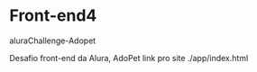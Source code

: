 # Front-end4
aluraChallenge-Adopet

Desafio front-end da Alura, AdoPet
link pro site ./app/index.html
